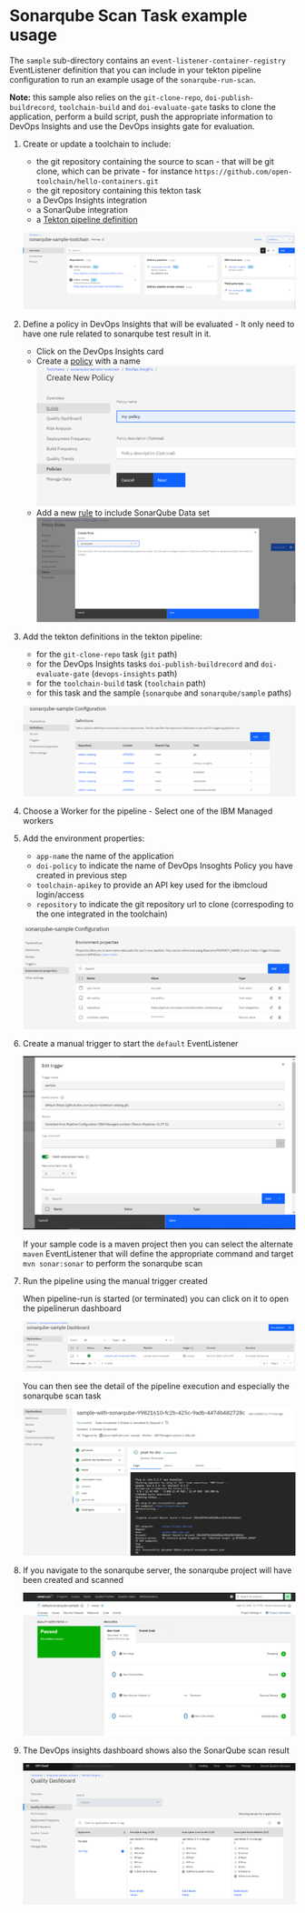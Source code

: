 # Sonarqube Scan Task example usage
The `sample` sub-directory contains an `event-listener-container-registry` EventListener definition that you can include in your tekton pipeline configuration to run an example usage of the `sonarqube-run-scan`.

**Note:** this sample also relies on the `git-clone-repo`, `doi-publish-buildrecord`, `toolchain-build` and `doi-evaluate-gate`  tasks to clone the application, perform a build script, push the appropriate information to DevOps Insights and use the DevOps insights gate for evaluation.

1) Create or update a toolchain to include:

   - the git repository containing the source to scan - that will be git clone, which can be private - for instance `https://github.com/open-toolchain/hello-containers.git`
   - the git repository containing this tekton task
   - a DevOps Insights integration
   - a SonarQube integration
   - a [Tekton pipeline definition](https://cloud.ibm.com/docs/ContinuousDelivery?topic=ContinuousDelivery-tekton-pipelines#create_tekton_pipeline)

   ![Toolchain overview](./images/sonarqube-toolchain-overview.png)

2) Define a policy in DevOps Insights that will be evaluated - It only need to have one rule related to sonarqube test result in it.
    - Click on the DevOps Insights card
    - Create a [policy](https://cloud.ibm.com/docs/ContinuousDelivery?topic=ContinuousDelivery-defining-policies-rules#create_policies) with a name
      ![Create Policy](./images/doi-new-policy.png)
    - Add a new [rule](https://cloud.ibm.com/docs/ContinuousDelivery?topic=ContinuousDelivery-defining-policies-rules#create_policies) to include SonarQube Data set
      ![Add Rule](./images/doi-create-rule.png)

3) Add the tekton definitions in the tekton pipeline:

   - for the `git-clone-repo` task (`git` path)
   - for the DevOps Insights tasks `doi-publish-buildrecord` and `doi-evaluate-gate` (`devops-insights` path)
   - for the `toolchain-build` task (`toolchain` path)
   - for this task and the sample (`sonarqube` and `sonarqube/sample` paths)

   ![Tekton pipeline definitions](./images/sonarqube-pipeline-definitions.png)

4) Choose a Worker for the pipeline - Select one of the IBM Managed workers

5) Add the environment properties:

   - `app-name` the name of the application
   - `doi-policy` to indicate the name of DevOps Insoghts Policy you have created in previous step
   - `toolchain-apikey` to provide an API key used for the ibmcloud login/access
   - `repository` to indicate the git repository url to clone (correspoding to the one integrated in the toolchain)

   ![Tekton pipeline environment properties](./images/sonarqube-pipeline-environment-properties.png)

5) Create a manual trigger to start the `default` EventListener

   ![Tekton pipeline sample trigger](./images/sonarqube-pipeline-sample-trigger.png)

   If your sample code is a maven project then you can select the alternate `maven` EventListener that will define the appropriate command and target `mvn sonar:sonar` to perform the sonarqube scan

6) Run the pipeline using the manual trigger created

   When pipeline-run is started (or terminated) you can click on it to open the pipelinerun dashboard

   ![Pipeline runs](./images/sonarqube-pipeline-runs.png)

   You can then see the detail of the pipeline execution and especially the sonarqube scan task

   ![SonarQube sample pipeline run](./images/sonarqube-sample-pipeline-run.png)

7) If you navigate to the sonarqube server, the sonarqube project will have been created and scanned

   ![SonarQube project overview](./images/sonarqube-project-overview.png)

8) The DevOps insights dashboard shows also the SonarQube scan result

   ![DevOps Insights Quality Dashboard](./images/sonarqube-doi-quality-dashboard.png)
